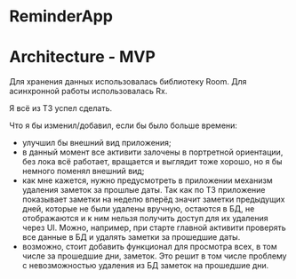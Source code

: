 ReminderApp
========================================================================================================================
Architecture - MVP
========================================================================================================================
Для хранения данных использовалась библиотеку Room.
Для асинхронной работы использовалась Rx.

Я всё из ТЗ успел сделать.

Что я бы изменил/добавил, если бы было больше времени:
- улучшил бы внешний вид приложения;
- в данный момент все активити залочены в портретной ориентации, без лока всё работает, вращается и выглядит тоже хорошо, но я бы немного поменял внешний вид;
- как мне кажется, нужно предусмотреть в приложении механизм удаления заметок за прошлые даты. Так как по ТЗ приложение показывает заметки на неделю вперёд значит заметки предыдущих дней, которые не были удалены вручную, остаются в БД, не отображаются и к ним нельзя получить доступ для их удаления через UI. Можно, например, при старте главной активити проверять все данные в БД и удалять заметки за прошедшие даты. 
- возможно, стоит добавить функционал для просмотра всех, в том числе за прошедшие дни, заметок. Это решит в том числе проблему с невозможностью удаления из БД заметок на прошедшие дни.
